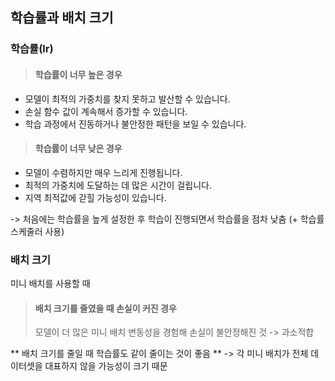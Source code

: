 <h2 id="학습률과-배치-크기">학습률과 배치 크기</h2>
<h3 id="학습률lr">학습률(lr)</h3>
<blockquote>
<h4 id="학습률이-너무-높은-경우">학습률이 너무 높은 경우</h4>
</blockquote>
<ul>
<li>모델이 최적의 가중치를 찾지 못하고 발산할 수 있습니다.</li>
<li>손실 함수 값이 계속해서 증가할 수 있습니다.</li>
<li>학습 과정에서 진동하거나 불안정한 패턴을 보일 수 있습니다.</li>
</ul>
<blockquote>
<h4 id="학습률이-너무-낮은-경우">학습률이 너무 낮은 경우</h4>
</blockquote>
<ul>
<li>모델이 수렴하지만 매우 느리게 진행됩니다.</li>
<li>최적의 가중치에 도달하는 데 많은 시간이 걸립니다.</li>
<li>지역 최적값에 갇힐 가능성이 있습니다.</li>
</ul>
<p>-&gt; 처음에는 학습률을 높게 설정한 후 학습이 진행되면서 학습률을 점차 낮춤
(+ 학습률 스케줄러 사용)</p>
<h3 id="배치-크기">배치 크기</h3>
<p>미니 배치를 사용할 때</p>
<blockquote>
<h4 id="배치-크기를-줄였을-때-손실이-커진-경우">배치 크기를 줄였을 때 손실이 커진 경우</h4>
<p>모델이 더 많은 미니 배치 변동성을 경험해 손실이 불안정해진 것 -&gt; 과소적합</p>
</blockquote>
<p>** 배치 크기를 줄일 때 학습률도 같이 줄이는 것이 좋음 **
-&gt; 각 미니 배치가 전체 데이터셋을 대표하지 않을 가능성이 크기 때문</p>